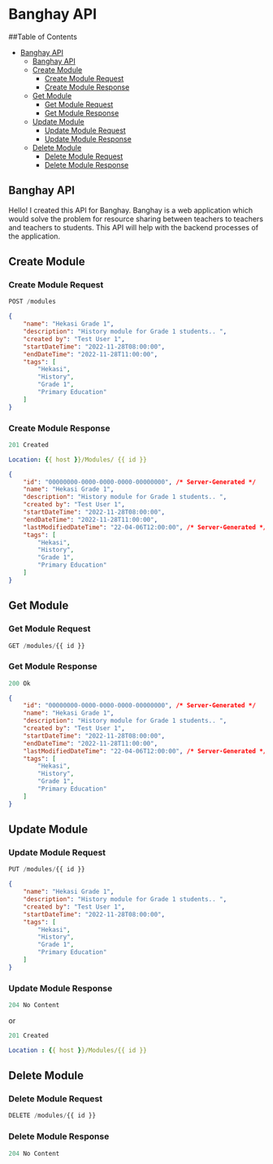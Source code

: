 # Banghay API

##Table of Contents

- [Banghay API](#banghay-api)
  - [Banghay API](#banghay-api-1)
  - [Create Module](#create-module)
    - [Create Module Request](#create-module-request)
    - [Create Module Response](#create-module-response)
  - [Get Module](#get-module)
    - [Get Module Request](#get-module-request)
    - [Get Module Response](#get-module-response)
  - [Update Module](#update-module)
    - [Update Module Request](#update-module-request)
    - [Update Module Response](#update-module-response)
  - [Delete Module](#delete-module)
    - [Delete Module Request](#delete-module-request)
    - [Delete Module Response](#delete-module-response)



## Banghay API
Hello! I created this API for Banghay. Banghay is a web application which would solve the problem for resource sharing between teachers to teachers and teachers to students. This API will help with the backend processes of the application. 

## Create Module

### Create Module Request

```js
POST /modules
```


```json 
{
    "name": "Hekasi Grade 1",
    "description": "History module for Grade 1 students.. ",
    "created by": "Test User 1",
    "startDateTime": "2022-11-28T08:00:00",
    "endDateTime": "2022-11-28T11:00:00",
    "tags": [
        "Hekasi",
        "History",
        "Grade 1",
        "Primary Education"
    ]
}
```

### Create Module Response

```js
201 Created
```

```yml
Location: {{ host }}/Modules/ {{ id }}
```

```json
{
    "id": "00000000-0000-0000-0000-00000000", /* Server-Generated */
    "name": "Hekasi Grade 1",
    "description": "History module for Grade 1 students.. ",
    "created by": "Test User 1",
    "startDateTime": "2022-11-28T08:00:00",
    "endDateTime": "2022-11-28T11:00:00",
    "lastModifiedDateTime": "22-04-06T12:00:00", /* Server-Generated */
    "tags": [
        "Hekasi",
        "History",
        "Grade 1",
        "Primary Education"
    ]
}
```
## Get Module

### Get Module Request

```js
GET /modules/{{ id }}
```
### Get Module Response

```js
200 Ok
```

```json
{
    "id": "00000000-0000-0000-0000-00000000", /* Server-Generated */
    "name": "Hekasi Grade 1",
    "description": "History module for Grade 1 students.. ",
    "created by": "Test User 1",
    "startDateTime": "2022-11-28T08:00:00",
    "endDateTime": "2022-11-28T11:00:00",
    "lastModifiedDateTime": "22-04-06T12:00:00", /* Server-Generated */
    "tags": [
        "Hekasi",
        "History",
        "Grade 1",
        "Primary Education"
    ]
}
```
## Update Module

### Update Module Request

```js
PUT /modules/{{ id }}
```
```json
{
    "name": "Hekasi Grade 1",
    "description": "History module for Grade 1 students.. ",
    "created by": "Test User 1",
    "startDateTime": "2022-11-28T08:00:00",
    "tags": [
        "Hekasi",
        "History",
        "Grade 1",
        "Primary Education"
    ]
}
```
### Update Module Response

```js
204 No Content
```

or

```js
201 Created
```

```yml
Location : {{ host }}/Modules/{{ id }}
```

## Delete Module

### Delete Module Request

```js
DELETE /modules/{{ id }}
```
### Delete Module Response

```js
204 No Content
```
